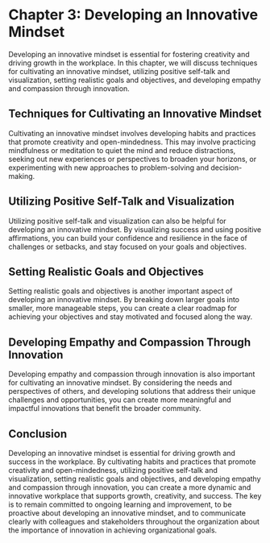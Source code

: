 Chapter 3: Developing an Innovative Mindset
===========================================

Developing an innovative mindset is essential for fostering creativity and driving growth in the workplace. In this chapter, we will discuss techniques for cultivating an innovative mindset, utilizing positive self-talk and visualization, setting realistic goals and objectives, and developing empathy and compassion through innovation.

Techniques for Cultivating an Innovative Mindset
------------------------------------------------

Cultivating an innovative mindset involves developing habits and practices that promote creativity and open-mindedness. This may involve practicing mindfulness or meditation to quiet the mind and reduce distractions, seeking out new experiences or perspectives to broaden your horizons, or experimenting with new approaches to problem-solving and decision-making.

Utilizing Positive Self-Talk and Visualization
----------------------------------------------

Utilizing positive self-talk and visualization can also be helpful for developing an innovative mindset. By visualizing success and using positive affirmations, you can build your confidence and resilience in the face of challenges or setbacks, and stay focused on your goals and objectives.

Setting Realistic Goals and Objectives
--------------------------------------

Setting realistic goals and objectives is another important aspect of developing an innovative mindset. By breaking down larger goals into smaller, more manageable steps, you can create a clear roadmap for achieving your objectives and stay motivated and focused along the way.

Developing Empathy and Compassion Through Innovation
----------------------------------------------------

Developing empathy and compassion through innovation is also important for cultivating an innovative mindset. By considering the needs and perspectives of others, and developing solutions that address their unique challenges and opportunities, you can create more meaningful and impactful innovations that benefit the broader community.

Conclusion
----------

Developing an innovative mindset is essential for driving growth and success in the workplace. By cultivating habits and practices that promote creativity and open-mindedness, utilizing positive self-talk and visualization, setting realistic goals and objectives, and developing empathy and compassion through innovation, you can create a more dynamic and innovative workplace that supports growth, creativity, and success. The key is to remain committed to ongoing learning and improvement, to be proactive about developing an innovative mindset, and to communicate clearly with colleagues and stakeholders throughout the organization about the importance of innovation in achieving organizational goals.
